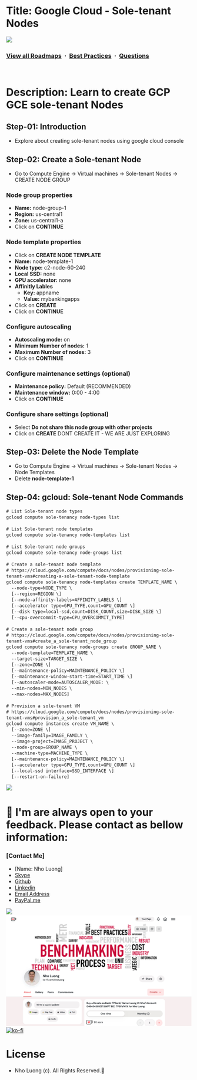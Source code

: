 # Title: Google Cloud - Sole-tenant Nodes

![](https://i.imgur.com/waxVImv.png)
### [View all Roadmaps](https://github.com/nholuongut/all-roadmaps) &nbsp;&middot;&nbsp; [Best Practices](https://github.com/nholuongut/all-roadmaps/blob/main/public/best-practices/) &nbsp;&middot;&nbsp; [Questions](https://www.linkedin.com/in/nholuong/)
<br/>

# Description: Learn to create GCP GCE sole-tenant Nodes
## Step-01: Introduction
- Explore about creating sole-tenant nodes using google cloud console

## Step-02: Create a Sole-tenant Node
- Go to Compute Engine -> Virtual machines -> Sole-tenant Nodes -> CREATE NODE GROUP
### Node group properties
- **Name:** node-group-1
- **Region:** us-central1
- **Zone:** us-central1-a
- Click on **CONTINUE**
### Node template properties
- Click on **CREATE NODE TEMPLATE**
- **Name:** node-template-1
- **Node type:** c2-node-60-240
- **Local SSD:** none
- **GPU accelerator:** none
- **Affinitly Lables**
  - **Key:** appname
  - **Value:** mybankingapps
- Click on **CREATE**
- Click on **CONTINUE**
### Configure autoscaling
- **Autoscaling mode:** on
- **Minimum Number of nodes:** 1
- **Maximum Number of nodes:** 3
- Click on **CONTINUE**
### Configure maintenance settings (optional)
- **Maintenance policy:** Default (RECOMMENDED)
- **Maintenance window:** 0:00 - 4:00
- Click on **CONTINUE**
### Configure share settings (optional)
- Select **Do not share this node group with other projects**
- Click on **CREATE** DONT CREATE IT -  WE ARE JUST EXPLORING

## Step-03: Delete the Node Template 
- Go to Compute Engine -> Virtual machines -> Sole-tenant Nodes -> Node Templates
- Delete **node-template-1**

## Step-04: gcloud: Sole-tenant Node Commands
```t
# List Sole-tenant node types
gcloud compute sole-tenancy node-types list

# List Sole-tenant node templates
gcloud compute sole-tenancy node-templates list

# List Sole-tenant node groups
gcloud compute sole-tenancy node-groups list

# Create a sole-tenant node template
# https://cloud.google.com/compute/docs/nodes/provisioning-sole-tenant-vms#creating-a-sole-tenant-node-template
gcloud compute sole-tenancy node-templates create TEMPLATE_NAME \
  --node-type=NODE_TYPE \
  [--region=REGION \]
  [--node-affinity-labels=AFFINITY_LABELS \]
  [--accelerator type=GPU_TYPE,count=GPU_COUNT \]
  [--disk type=local-ssd,count=DISK_COUNT,size=DISK_SIZE \]
  [--cpu-overcommit-type=CPU_OVERCOMMIT_TYPE]

# Create a sole-tenant node group
# https://cloud.google.com/compute/docs/nodes/provisioning-sole-tenant-vms#create_a_sole-tenant_node_group
gcloud compute sole-tenancy node-groups create GROUP_NAME \
  --node-template=TEMPLATE_NAME \
  --target-size=TARGET_SIZE \
  [--zone=ZONE \]
  [--maintenance-policy=MAINTENANCE_POLICY \]
  [--maintenance-window-start-time=START_TIME \]
  [--autoscaler-mode=AUTOSCALER_MODE: \
  --min-nodes=MIN_NODES \
  --max-nodes=MAX_NODES]  

# Provision a sole-tenant VM
# https://cloud.google.com/compute/docs/nodes/provisioning-sole-tenant-vms#provision_a_sole-tenant_vm
gcloud compute instances create VM_NAME \
  [--zone=ZONE \]
  --image-family=IMAGE_FAMILY \
  --image-project=IMAGE_PROJECT \
  --node-group=GROUP_NAME \
  --machine-type=MACHINE_TYPE \
  [--maintenance-policy=MAINTENANCE_POLICY \]
  [--accelerator type=GPU_TYPE,count=GPU_COUNT \]
  [--local-ssd interface=SSD_INTERFACE \]
  [--restart-on-failure]  
```

![](https://i.i/Users/nholu/Documents/Donate.png/Users/nholu/Documents/Donate.pngmgur.com/waxVImv.png)
# 🚀 I'm are always open to your feedback.  Please contact as bellow information:
### [Contact Me]
* [Name: Nho Luong]
* [Skype](luongutnho_skype)
* [Github](https://github.com/nholuongut/)
* [Linkedin](https://www.linkedin.com/in/nholuong/)
* [Email Address](luongutnho@hotmail.com)
* [PayPal.me](https://www.paypal.com/paypalme/nholuongut)

![](https://i.imgur.com/waxVImv.png)
![](Donate.png)
[![ko-fi](https://ko-fi.com/img/githubbutton_sm.svg)](https://ko-fi.com/nholuong)

# License
* Nho Luong (c). All Rights Reserved.🌟